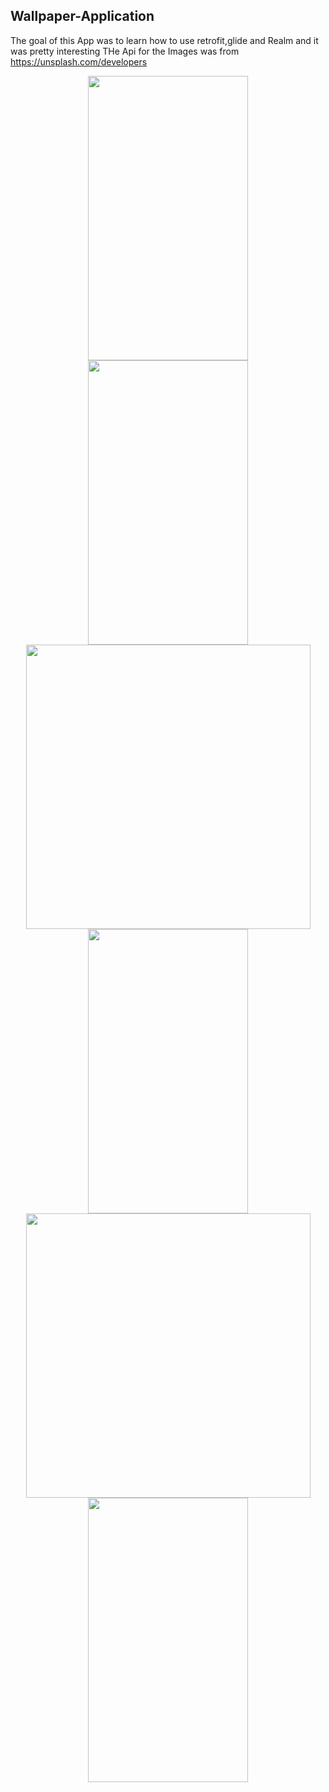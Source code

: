 ## Wallpaper-Application
The goal of this App was to learn how to use retrofit,glide and Realm and it was pretty interesting
THe Api for the Images was from https://unsplash.com/developers




<p align="center">
  <img src="https://user-images.githubusercontent.com/23106276/57283999-3eaf4000-70a8-11e9-86c9-41f7481427ac.png" width="256 "height="455">
  <img src="https://user-images.githubusercontent.com/23106276/57284001-3eaf4000-70a8-11e9-88e5-f074a78e33a6.png" width="256" height="455">
  <img src="https://user-images.githubusercontent.com/23106276/57284002-3eaf4000-70a8-11e9-83e2-625df216034e.png" height="455">
  <img src="https://user-images.githubusercontent.com/23106276/57284004-3eaf4000-70a8-11e9-97f9-2efc4bfc059c.png" width="256" height="455">
  <img src="https://user-images.githubusercontent.com/23106276/57284005-3f47d680-70a8-11e9-8cb1-e006a6cf2bb9.png" height="455">
  <img src="https://user-images.githubusercontent.com/23106276/57284006-3f47d680-70a8-11e9-90c5-ba1b8f6b30cd.png" width="256" height="455">
</p>
